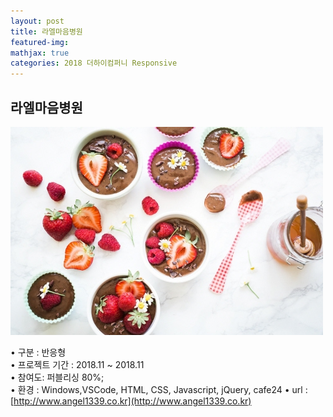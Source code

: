 ```yaml
---
layout: post
title: 라엘마음병원
featured-img:
mathjax: true
categories: 2018 더하이컴퍼니 Responsive
---
```


## 라엘마음병원

![00pudding](/images/00pudding.jpg)  

• 구분 : 반응형  
• 프로젝트 기간 : 2018.11 ~ 2018.11  
• 참여도: 퍼블리싱 80%;  
• 환경 : Windows,VSCode, HTML, CSS, Javascript, jQuery, cafe24
• url : [http://www.angel1339.co.kr](http://www.angel1339.co.kr)  

